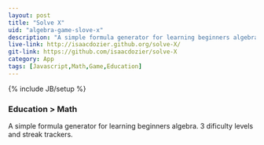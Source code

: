 ```yaml
---
layout: post
title: "Solve X"
uid: "algebra-game-slove-x"
description: "A simple formula generator for learning beginners algebra."
live-link: http://isaacdozier.github.org/solve-X/
git-link: https://github.com/isaacdozier/solve-X
category: App
tags: [Javascript,Math,Game,Education]
---
```

{% include JB/setup %}

### Education > Math

A simple formula generator for learning beginners algebra.
3 dificulty levels and streak trackers.